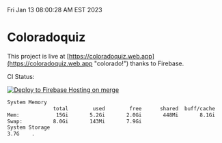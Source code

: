 Fri Jan 13 08:00:28 AM EST 2023

# Coloradoquiz


This project is live at [https://coloradoquiz.web.app](https://coloradoquiz.web.app "colorado!") thanks to Firebase.

CI Status: 

[![Deploy to Firebase Hosting on merge](https://github.com/teamkushal/coloradoquiz/actions/workflows/firebase-hosting-merge.yml/badge.svg)](https://github.com/teamkushal/coloradoquiz/actions/workflows/firebase-hosting-merge.yml)

```bash
System Memory
               total        used        free      shared  buff/cache   available
Mem:            15Gi       5.2Gi       2.0Gi       448Mi       8.1Gi       9.4Gi
Swap:          8.0Gi       143Mi       7.9Gi
System Storage
3.7G	.
```
```bash
